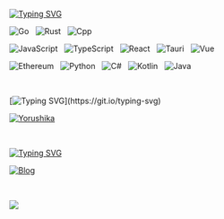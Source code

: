 [![Typing SVG](https://readme-typing-svg.demolab.com?font=Fira+Code&duration=0.0000001&pause=0.0000001&color=ED709B&vCenter=true&repeat=false&width=435&lines=%F0%9F%8C%B1+Currently+Interested)](https://git.io/typing-svg)

![Go](https://img.shields.io/badge/Go-00ADD8?style=for-the-badge&logo=go&logoColor=white)&nbsp;&nbsp;
![Rust](https://img.shields.io/badge/Rust-000000?style=for-the-badge&logo=rust&logoColor=white)&nbsp;&nbsp;
![Cpp](https://img.shields.io/badge/C%2B%2B-00599C?style=for-the-badge&logo=c%2B%2B&logoColor=white)&nbsp;&nbsp;

![JavaScript](https://img.shields.io/badge/JavaScript-F7DF1E?style=for-the-badge&logo=JavaScript&logoColor=white)&nbsp;&nbsp;
![TypeScript](https://img.shields.io/badge/TypeScript-007ACC?style=for-the-badge&logo=typescript&logoColor=white)&nbsp;&nbsp;
![React](https://img.shields.io/badge/React-20232A?style=for-the-badge&logo=react&logoColor=61DAFB)&nbsp;&nbsp;
![Tauri](https://img.shields.io/badge/tauri-%2324C8DB.svg?style=for-the-badge&logo=tauri&logoColor=%23FFFFFF)&nbsp;&nbsp;
![Vue](https://img.shields.io/badge/Vue.js-35495E?style=for-the-badge&logo=vue.js&logoColor=4FC08D)&nbsp;&nbsp;

![Ethereum](https://img.shields.io/badge/Ethereum-3C3C3D?style=for-the-badge&logo=Ethereum&logoColor=white)&nbsp;&nbsp;
![Python](https://img.shields.io/badge/Python-14354C?style=for-the-badge&logo=python&logoColor=white)&nbsp;&nbsp;
![C#](https://img.shields.io/badge/c%23-%23239120.svg?style=for-the-badge&logo=csharp&logoColor=white)&nbsp;&nbsp;
![Kotlin](https://img.shields.io/badge/Kotlin-B125EA?style=for-the-badge&logo=kotlin&logoColor=white)&nbsp;&nbsp;
![Java](https://img.shields.io/badge/java-%23ED8B00.svg?style=for-the-badge&logo=openjdk&logoColor=white)

<br>

[![Typing SVG](https://readme-typing-svg.demolab.com?font=Fira+Code&duration=1&color=ED709B&vCenter=true&repeat=false&width=435&lines=%F0%9F%8E%B8+Favourite+Band+is+%E3%83%A8%E3%83%AB%E3%82%B7%E3%82%AB+!)](https://git.io/typing-svg)

[![Yorushika](https://img.shields.io/badge/Band-%E3%83%A8%E3%83%AB%E3%82%B7%E3%82%AB-%23ed709b?style=for-the-badge&logo=neteasecloudmusic&logoColor=%23ed709b&logoSize=auto&labelColor=white)](https://yorushika.com/?lang=en)

<br>

[![Typing SVG](https://readme-typing-svg.demolab.com?font=Fira+Code&duration=1&pause=10&color=ed709b&vCenter=true&repeat=false&width=435&lines=%F0%9F%93%9D+Blog)](https://git.io/typing-svg)

[![Blog](https://img.shields.io/badge/Blog-suisbuds-%23ed709b?style=for-the-badge&logo=bilibili&logoColor=%23ed709b&logoSize=auto&labelColor=white)](https://hexo-suisbuds-blog.vercel.app/)

<br>

[![](https://count.getloli.com/get/@suisbuds.github.readme)](https://count.getloli.com/)







